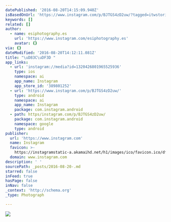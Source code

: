 ```yaml
---
datePublished: '2016-08-20T14:15:09.940Z'
isBasedOnUrl: 'https://www.instagram.com/p/BJTGS4zD2uw/?tagged=itwstories'
keywords: []
related: []
author:
  - name: esiphotography.es
    url: 'https://www.instagram.com/esiphotography.es'
    avatar: {}
via: {}
dateModified: '2016-08-20T14:12:11.081Z'
title: "\uD83C\uDF3D "
app_links:
  - url: 'instagram://media?id=1320426801965525936'
    type: ios
    namespace: ai
    app_name: Instagram
    app_store_id: '389801252'
  - url: 'https://www.instagram.com/p/BJTGS4zD2uw/'
    type: android
    namespace: ai
    app_name: Instagram
    package: com.instagram.android
  - path: https/instagram.com/p/BJTGS4zD2uw/
    package: com.instagram.android
    namespace: google
    type: android
publisher:
  url: 'https://www.instagram.com'
  name: Instagram
  favicon: >-
    https://instagramstatic-a.akamaihd.net/h1/images/ico/favicon.ico/dfa85bb1fd63.ico
  domain: www.instagram.com
description: ' '
sourcePath: _posts/2016-08-20-.md
starred: false
inFeed: true
hasPage: false
inNav: false
_context: 'http://schema.org'
_type: Photograph

---
```

![ ](https://imgflo.herokuapp.com/graph/vahj1ThiexotieMo/551255bcf804b9300b0e2bf784baeaae/croprotate.jpg?cropheight=445&cropwidth=640&degrees=0&input=https%3A%2F%2Fscontent.cdninstagram.com%2Ft51.2885-15%2Fs640x640%2Fsh0.08%2Fe35%2F13628478_118742681908285_28100227_n.jpg%3Fig_cache_key%3DMTMyMDQyNjgwMTk2NTUyNTkzNg%253D%253D.2&x=0&y=96)